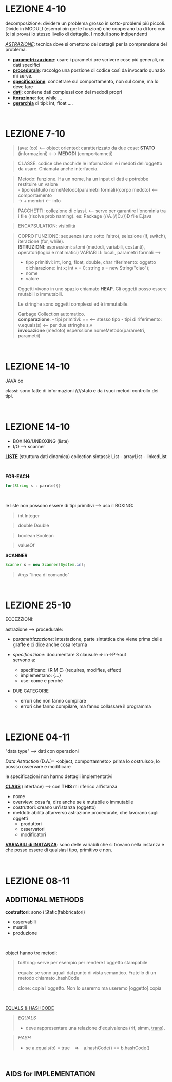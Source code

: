 # LEZIONE 4-10

decomposizione: dividere un problema grosso in sotto-problemi più piccoli. Divido in MODULI (esempi oin go: le funzioni) che cooperano tra di loro con (ci si prova) lo stesso livello di dettaglio. I moduli sono indipendenti

<u>*ASTRAZIONE*</u>: tecnica dove si omettono dei dettagli per la comprensione del problema.

- <u>**parametrizzazione**</u>: usare i parametri pre scrivere cose più generali, no dati specifici
- <u>**procedurale**</u>: raccolgo una porzione di codice così da invocarlo qunado mi serve.
- <u>**specificazione**</u>: concetrare sul comportamento, non sul come, ma lo deve fare
- <u>**dati**</u>: contiene dati complessi con dei medodi propri
- <u>**iterazione**</u>: for, while ...
- <u>**gerarchia**</u> di tipi: int, float ....

<br>

# LEZIONE 7-10

> java: (oo) <-- object oriented: caratterizzato da due cose: **STATO** (informazioni) <--> **MEDODI** (comportamneti)

> CLASSE: codice che racchide le informazioni e i medoti dell'oggetto da usare. Chiamata anche interfaccia.

> Metodo: funzione. Ha un nome, ha un input di dati e potrebbe restituire un valore  
    - tiporestituito nomeMetodo(parametri formali){corpo medoto}   <-- comportamento  
->  + membri  <-- info

> PACCHETTI: collezione di classi. <-- serve per garantire l'onominia tra i file (risolve prob naming). es: Package (/)A.(/)C.(/)D file E.java

> ENCAPSULATION: visibilità

> COPRO FUNZIONE: sequenza (uno sotto l'altro), selezione (if, switch), iterazione (for, while).  
> **ISTRUZIONI**: espressioni: atomi (medodi, variabili, costanti), operatori(logici e matimatici)
>VARIABILI: locali, parametri formali -->  
> - tipo
        primitivi: int, long, float, double, char
        riferimento: oggetto
        dichiarazione: int x; int x = 0; string s = new String("ciao");
> - nome
> - valore
>
> Oggetti vivono in uno spazio chiamato **HEAP**. Gli oggetti posso essere mutabili o immutabili.
>
>Le stringhe sono oggetti complessi ed è immutabile.
>
>Garbage Collection automatico.  
**comparazione**:
    - tipi primitivi: == <-- stesso tipo
    - tipi di riferimento: v.equals(s) <-- per due stringhe s,v  
**invocazione** (medoto)
    esperssione.nomeMetodo(parametri, parametri)

<br>

# LEZIONE 14-10

JAVA  oo

classi: sono fatte di informazioni ////stato e da i suoi metodi
controllo dei tipi.

<br>

# LEZIONE 14-10

- BOXING/UNBOXING (liste)
- I/O --> scanner

<u>**LISTE**</u> (struttura dati dinamica)
collection
sintassi: List<string>
    - arrayList
    - linkedList

<br>

**FOR-EACH**:

```JAVA
for(String s : parole){}
```

<br>

le liste non possono essere di tipi primitivi --> uso il BOXING:
> int Integer

> double Double

> boolean Boolean

> valueOf

****SCANNER****

```JAVA
Scanner s = new Scanner(System.in);
```

>Args "linea di comando"

<br>

# LEZIONE 25-10

ECCEZZIONI:

astrazione --> procedurale:

- *parametrizzazione*: intestazione, parte sintattica che viene prima delle graffe e ci dice anche cosa returna
- *specificazione*: documentare 3 clausule => in->P->out <br>
servono a:
    - specificano: {R M E} (requires, modifies, effect)
    - implementano: {...}
    - use: come e perché

- DUE CATEGORIE
    - errori che non fanno compilare
    - errori che fanno compilare, ma fanno collassare il programma

<br>

# LEZIONE 04-11

"data type" --> dati con operazioni

*Data Astraction* (D.A.)= <object, comportamneto>
prima lo costruisco, lo possso osservare e modificare

le specificazioni non hanno dettagli implementativi

<u>**CLASS**</u> (interface) --> con **THIS** mi riferico all'istanza

- nome
- overview: cosa fa, dire anche se è mutabile o immutabile
- costruttori: creano un'istanza (oggetto)
- metdoti: abilità attarverso astrazione procedurale, che lavorano sugli oggetti
    - produttori
    - osservatori
    - modificatori

<u>**VARIABILI di INSTANZA**</u>: sono delle variabili che si trovano nella instanza e che posso essere di qualsiasi tipo, primitivo e non.

<br>

# LEZIONE 08-11

## **ADDITIONAL METHODS**

**costruttori**: sono i Static(fabbricatori)

- osservabili
- muatili
- produzione

<br>

object hanno tre metodi:
> toString: serve per esempio per rendere l'oggetto stampabile
>
> equals: se sono uguali dal punto di vista semantico. Fratello di un metodo chiamato .hashCode
>
> clone: copia l'oggetto. Non lo useremo ma useremo [oggetto].copia

<br>

<u> EQUALS & HASHCODE </u>  

> *EQUALS*
>
> - deve rappresentare una relazione d'equivalenza (rif, simm, <u>trans</u>).

> *HASH*
>
> - se a.equals(b) = true &ensp; => &ensp; a.hashCode() == b.hashCode()

<br>

## **AIDS for IMPLEMENTATION**
